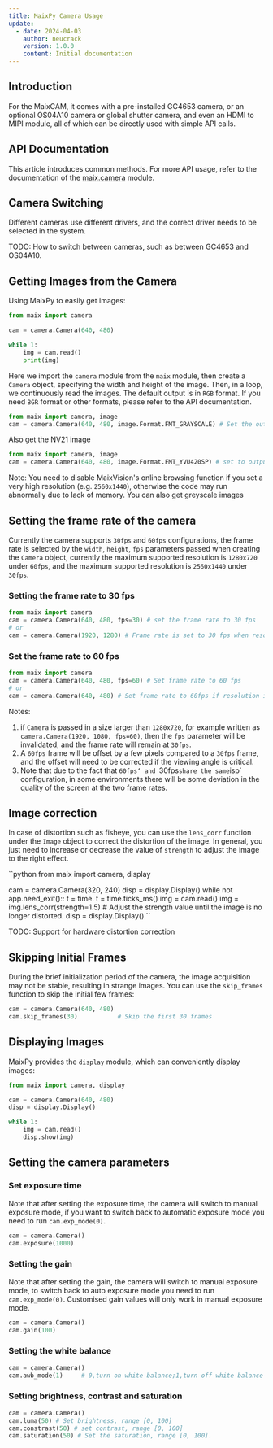 ```yaml
---
title: MaixPy Camera Usage
update:
  - date: 2024-04-03
    author: neucrack
    version: 1.0.0
    content: Initial documentation
---
```


## Introduction

For the MaixCAM, it comes with a pre-installed GC4653 camera, or an optional OS04A10 camera or global shutter camera, and even an HDMI to MIPI module, all of which can be directly used with simple API calls.

## API Documentation

This article introduces common methods. For more API usage, refer to the documentation of the [maix.camera](/api/maix/camera.html) module.

## Camera Switching

Different cameras use different drivers, and the correct driver needs to be selected in the system.

TODO: How to switch between cameras, such as between GC4653 and OS04A10.

## Getting Images from the Camera

Using MaixPy to easily get images:
```python
from maix import camera

cam = camera.Camera(640, 480)

while 1:
    img = cam.read()
    print(img)
```

Here we import the `camera` module from the `maix` module, then create a `Camera` object, specifying the width and height of the image. Then, in a loop, we continuously read the images. The default output is in `RGB` format. If you need `BGR` format or other formats, please refer to the API documentation.

```python
from maix import camera, image
cam = camera.Camera(640, 480, image.Format.FMT_GRAYSCALE) # Set the output greyscale image
```
Also get the NV21 image
```python
from maix import camera, image
cam = camera.Camera(640, 480, image.Format.FMT_YVU420SP) # set to output NV21 image
```

Note: You need to disable MaixVision's online browsing function if you set a very high resolution (e.g. `2560x1440`), otherwise the code may run abnormally due to lack of memory.
You can also get greyscale images

## Setting the frame rate of the camera

Currently the camera supports `30fps` and `60fps` configurations, the frame rate is selected by the `width`, `height`, `fps` parameters passed when creating the `Camera` object, currently the maximum supported resolution is `1280x720` under `60fps`, and the maximum supported resolution is `2560x1440` under `30fps`.

### Setting the frame rate to 30 fps

```python
from maix import camera
cam = camera.Camera(640, 480, fps=30) # set the frame rate to 30 fps
# or
cam = camera.Camera(1920, 1280) # Frame rate is set to 30 fps when resolution is higher than 1280x720
```

### Set the frame rate to 60 fps

```python
from maix import camera
cam = camera.Camera(640, 480, fps=60) # Set frame rate to 60 fps
# or
cam = camera.Camera(640, 480) # Set frame rate to 60fps if resolution is less than or equal to 1280x720
```

Notes:

1. if `Camera` is passed in a size larger than `1280x720`, for example written as `camera.Camera(1920, 1080, fps=60)`, then the `fps` parameter will be invalidated, and the frame rate will remain at `30fps`.
2. A `60fps` frame will be offset by a few pixels compared to a `30fps` frame, and the offset will need to be corrected if the viewing angle is critical.
3. Note that due to the fact that `60fps‘ and `30fps` share the same `isp` configuration, in some environments there will be some deviation in the quality of the screen at the two frame rates.

## Image correction

In case of distortion such as fisheye, you can use the `lens_corr` function under the `Image` object to correct the distortion of the image. In general, you just need to increase or decrease the value of `strength` to adjust the image to the right effect.

``python
from maix import camera, display

cam = camera.Camera(320, 240)
disp = display.Display()
while not app.need_exit():: t = time.
    t = time.ticks_ms()
    img = cam.read()
    img = img.lens_corr(strength=1.5) # Adjust the strength value until the image is no longer distorted.
    disp = display.Display()
``

TODO: Support for hardware distortion correction

## Skipping Initial Frames

During the brief initialization period of the camera, the image acquisition may not be stable, resulting in strange images. You can use the `skip_frames` function to skip the initial few frames:
```python
cam = camera.Camera(640, 480)
cam.skip_frames(30)           # Skip the first 30 frames
```

## Displaying Images

MaixPy provides the `display` module, which can conveniently display images:
```python
from maix import camera, display

cam = camera.Camera(640, 480)
disp = display.Display()

while 1:
    img = cam.read()
    disp.show(img)
```

## Setting the camera parameters

### Set exposure time

Note that after setting the exposure time, the camera will switch to manual exposure mode, if you want to switch back to automatic exposure mode you need to run `cam.exp_mode(0)`.

```python
cam = camera.Camera()
cam.exposure(1000)
```

### Setting the gain

Note that after setting the gain, the camera will switch to manual exposure mode, to switch back to auto exposure mode you need to run `cam.exp_mode(0)`. Customised gain values will only work in manual exposure mode.

```python
cam = camera.Camera()
cam.gain(100)
```

### Setting the white balance

```python
cam = camera.Camera()
cam.awb_mode(1)     # 0,turn on white balance;1,turn off white balance
```

### Setting brightness, contrast and saturation

```python
cam = camera.Camera()
cam.luma(50) # Set brightness, range [0, 100]
cam.constrast(50) # set contrast, range [0, 100]
cam.saturation(50) # Set the saturation, range [0, 100].
```